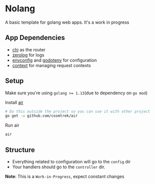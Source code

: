 # Nolang

A basic template for golang web apps. It's a work in progress

## App Dependencies

- [chi](https://github.com/go-chi/chi) as the router
- [zerolog](https://github.com/rs/zerolog) for logs
- [envconfig](https://github.com/kelseyhightower/envconfig) and [godotenv](https://github.com/joho/godotenv) for configuration
- [context](https://golang.org/pkg/context/) for managing request contexts

## Setup

Make sure you're using `golang >= 1.13`(due to dependency on `go mod`)

Install [air](https://github.com/cosmtrek/air)

```sh
# Do this outside the project so you can use it with other project
go get -u github.com/cosmtrek/air
```

Run air

```sh
air
```

## Structure

- Everything related to configuration will go to the `config` dir
- Your handlers should go to the `controller` dir.

**Note**: This is a `Work-in-Progress`, expect constant changes
